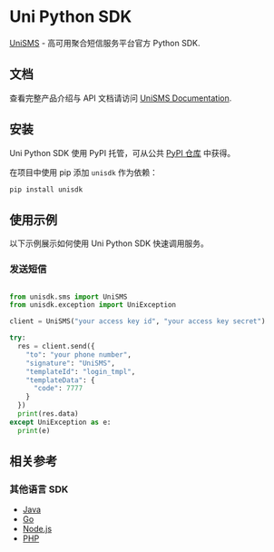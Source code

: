 # Uni Python SDK

[UniSMS](https://unisms.apistd.com/) - 高可用聚合短信服务平台官方 Python SDK.

## 文档

查看完整产品介绍与 API 文档请访问 [UniSMS Documentation](https://unisms.apistd.com/docs).

## 安装

Uni Python SDK 使用 PyPI 托管，可从公共 [PyPI 仓库](https://pypi.org/project/unisdk/) 中获得。

在项目中使用 pip 添加 `unisdk` 作为依赖：

```bash
pip install unisdk
```

## 使用示例

以下示例展示如何使用 Uni Python SDK 快速调用服务。

### 发送短信

```py

from unisdk.sms import UniSMS
from unisdk.exception import UniException

client = UniSMS("your access key id", "your access key secret")

try:
  res = client.send({
    "to": "your phone number",
    "signature": "UniSMS",
    "templateId": "login_tmpl",
    "templateData": {
      "code": 7777
    }
  })
  print(res.data)
except UniException as e:
  print(e)

```

## 相关参考

### 其他语言 SDK

- [Java](https://github.com/apistd/uni-java-sdk)
- [Go](https://github.com/apistd/uni-go-sdk)
- [Node.js](https://github.com/apistd/unisms-node-sdk)
- [PHP](https://github.com/apistd/uni-php-sdk/)
